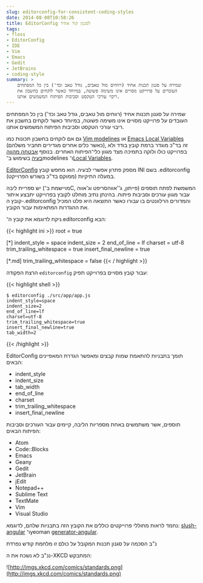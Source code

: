 ```yaml
---
slug: editorconfig-for-consistent-coding-styles
date: 2014-08-08T10:58:26
title: EditorConfig לסגנון קוד אחיד
tags: 
- floss
- EditorConfig
- IDE
- Vim
- Emacs
- Gedit
- JetBrains
- coding-style
summary: >
    שמירה על סגנון תכנות אחיד (רווחים מול טאבים, גודל טאב וכד') בין כל המפתחים
    העובדים על פרוייקט מסויים אינו משימה פשוטה, במיוחד כאשר לוקחים בחשבון את
    ריבוי עורכי הטקסט וסביבות הפיתוח המשמשים אותנו.
---
```

שמירה על סגנון תכנות אחיד (רווחים מול טאבים, גודל טאב וכד') בין כל המפתחים
העובדים על פרוייקט מסויים אינו משימה פשוטה, במיוחד כאשר לוקחים בחשבון את ריבוי
עורכי הטקסט וסביבות הפיתוח המשמשים אותנו.

גם אם לוקחים בחשבון תכונות כמו 
[Vim modelines](http://vimdoc.sourceforge.net/htmldoc/usr_21.html#21.6) או
[Emacs Local Variables](http://www.gnu.org/software/emacs/manual/html_node/emacs/File-Variables.html#File-Variables)
(כאשר כלים אחרים מגדירים תחביר משלהם), זה בד"כ מוגדר ברמת קובץ בודד ולא
בפרוייקט כולו ולוקה בתמיכה מצד מגוון כלי־הפיתוח האחרים. בנוסף 
[אבטחה מהווה בעיה](http://usevim.com/2012/03/28/modelines/) בשימוש ב־modelines 
ו־[Local Variables](http://www.gnu.org/software/emacs/manual/html_node/emacs/Safe-File-Variables.html#Safe-File-Variables).

[EditorConfig](http://editorconfig.org/) מספק פתרון אפשרי לבעיה. הוא מחפש קובץ
INI בשם ‎.editorconfig במעלה התיקיות (ממוקם בד"כ בשורש הפרוייקט).

יש ספריית ליבה (מויישמת ב־C, פייתון, ג''אווהסריפט וג'אווה) המשמשת לפתח תוספים
עבור מגוון עורכים וסביבות פיתוח. בהינתן נתיב מוחלט לקובץ בפרוייקט יתבצע איתור
קובץ ה-‎.editorconfig והמדורים הרלוונטים בו עבורו כאשר התוצאה היא פלט
המכיל את ההגדרות המתאימות עבור הקובץ.

ניקח לדוגמא את קובץ ה־‎.editorconfig הבא:

{{< highlight ini >}}
root = true

[*]
indent_style = space
indent_size = 2
end_of_line = lf
charset = utf-8
trim_trailing_whitespace = true
insert_final_newline = true

[*.md]
trim_trailing_whitespace = false
{{< / highlight >}}

הרצת הפקודה `editorconfig` עבור קובץ מסויים בפרוייקט תפיק:

{{< highlight shell >}}

    $ editorconfig ./src/app/app.js
    indent_style=space
    indent_size=2
    end_of_line=lf
    charset=utf-8
    trim_trailing_whitespace=true
    insert_final_newline=true
    tab_width=2
{{< /highlight >}}

EditorConfig תומך בתבניות להתאמת שמות קבצים ומאפשר הגדרת המאפיינים הבאים:

*   indent\_style
*   indent\_size
*   tab\_width
*   end\_of\_line
*   charset
*   trim\_trailing\_whitespace
*   insert\_final\_newline

תוספים, אשר משתמשים באחת מספריות הליבה, קיימים עבור העורכים וסביבות הפיתוח הבאים:

*   Atom
*   Code::Blocks
*   Emacs
*   Geany
*   Gedit
*   JetBrain
*   jEdit
*   Notepad++
*   Sublime Text
*   TextMate
*   Vim
*   Visual Studio

נחמד לראות מחוללי פרוייקטים כוללים את הקובץ הזה בתבניות שלהם, לדוגמא: [slush-angular](https://github.com/slushjs/slush-angular/blob/master/templates/_editorconfig) ו־yeoman [generator-angular](https://github.com/yeoman/generator-angular/blob/master/.editorconfig).

נ"ב הסכמה על סגנון תכנות המקובל על כולם זו מלחמת קודש נפרדת

ננ"ב לא נשכח את ה-XKCD המתבקש:

![http://imgs.xkcd.com/comics/standards.png](http://imgs.xkcd.com/comics/standards.png)
